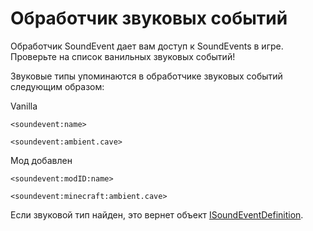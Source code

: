 # Обработчик звуковых событий

Обработчик SoundEvent дает вам доступ к SoundEvents в игре.  
Проверьте [](https://minecraft.gamepedia.com/Sounds.json) на список ванильных звуковых событий!

Звуковые типы упоминаются в обработчике звуковых событий следующим образом:

Vanilla

```zenscript
<soundevent:name>

<soundevent:ambient.cave>
```

Мод добавлен

```zenscript
<soundevent:modID:name>

<soundevent:minecraft:ambient.cave>
```

Если звуковой тип найден, это вернет объект [ISoundEventDefinition](/Mods/ContentTweaker/Vanilla/Types/Sound/ISoundEventDefinition/).